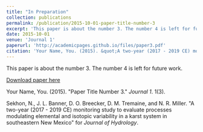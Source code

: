 ```yaml
---
title: "In Preparation"
collection: publications
permalink: /publication/2015-10-01-paper-title-number-3
excerpt: 'This paper is about the number 3. The number 4 is left for future work.'
date: 2015-10-01
venue: 'Journal 1'
paperurl: 'http://academicpages.github.io/files/paper3.pdf'
citation: 'Your Name, You. (2015). &quot;A two-year (2017 - 2019 CE) monitoring study to evaluate processes modulating elemental and isotopic variability in a karst system in southeastern New Mexico.&quot; <i>Journal of Hydrology</i>. 1(3).'
---
```

This paper is about the number 3. The number 4 is left for future work.

[Download paper here](http://academicpages.github.io/files/paper3.pdf)

Your Name, You. (2015). "Paper Title Number 3." <i>Journal 1</i>. 1(3).

Sekhon, N., J. L. Banner, D. O. Breecker, D. M. Tremaine, and N. R. Miller. "A two-year (2017 - 2019 CE) monitoring study to evaluate processes modulating elemental and isotopic variability in a karst system in southeastern New Mexico" for <i>Journal of Hydrology</i>.
